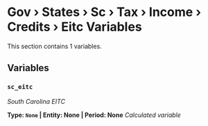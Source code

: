 # Gov › States › Sc › Tax › Income › Credits › Eitc Variables

This section contains 1 variables.

## Variables

### `sc_eitc`
*South Carolina EITC*

**Type: `None` | Entity: None | Period: None**
*Calculated variable*
